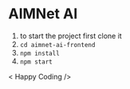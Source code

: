 # AIMNet AI

1. to start the project first clone it
2. ```cd aimnet-ai-frontend```
3. ```npm install```
4. ```npm start```

< Happy Coding />